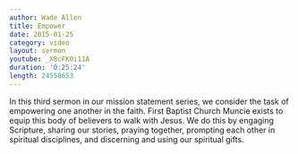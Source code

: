 ```yaml
---
author: Wade Allen
title: Empower
date: 2015-01-25
category: video
layout: sermon
youtube: _X8cFK0i11A
duration: '0:25:24'
length: 24558653
---
```


In this third sermon in our mission statement series, we consider the task of empowering one another in the faith. First Baptist Church Muncie exists to equip this body of believers to walk with Jesus. We do this by engaging Scripture, sharing our stories, praying together, prompting each other in spiritual disciplines, and discerning and using our spiritual gifts. 
